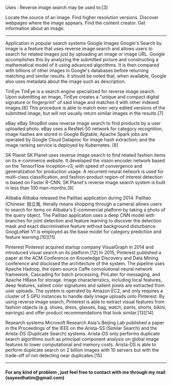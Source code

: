 Uses :
Reverse image search may be used to:[3]

Locate the source of an image.
Find higher resolution versions.
Discover webpages where the image appears.
Find the content creator.
Get information about an image.

-----------------------------------------------------------------------------------------------------------------------------

Application in popular search systems
Google Images
Google's Search by image is a feature that uses reverse image search and allows users to search for related images just by uploading an image or image URL. Google accomplishes this by analyzing the submitted picture and constructing a mathematical model of it using advanced algorithms. It is then compared with billions of other images in Google's databases before returning matching and similar results. It should be noted that, when available, Google also uses metadata about the image such as description.

TinEye
TinEye is a search engine specialized for reverse image search. Upon submitting an image, TinEye creates a "unique and compact digital signature or fingerprint" of said image and matches it with other indexed images.[6] This procedure is able to match even very edited versions of the submitted image, but will not usually return similar images in the results.[7]

eBay
eBay ShopBot uses reverse image search to find products by a user uploaded photo. eBay uses a ResNet-50 network for category recognition, image hashes are stored in Google Bigtable; Apache Spark jobs are operated by Google Cloud Dataproc for image hash extraction; and the image ranking service is deployed by Kubernetes. [8]

SK Planet
SK Planet uses reverse image search to find related fashion items on its e-commerce website. It developed the vision encoder network based on the TensorFlow inception-v3, with speed of convergence and generalization for production usage. A recurrent neural network is used for multi-class classification, and fashion-product region-of interest detection is based on Faster R-CNN. SK Planet's reverse image search system is built in less than 100 man-months.[9]

Alibaba
Alibaba released the Pailitao application during 2014. Pailitao (Chinese: 拍立淘, literally means shopping through a camera) allows users to search for items on Alibaba's E-commercial platform by taking a photo of the query object. The Pailitao application uses a deep CNN model with branches for joint detection and feature learning to discover the detection mask and exact discriminative feature without background disturbance. GoogLeNet V1 is employed as the base model for category prediction and feature learning.[10][11]

Pinterest
Pinterest acquired startup company VisualGraph in 2014 and introduced visual search on its platform.[12] In 2015, Pinterest published a paper at the ACM Conference on Knowledge Discovery and Data Mining conference and disclosed the architecture of the system. The pipeline uses Apache Hadoop, the open-source Caffe convolutional neural network framework, Cascading for batch processing, PinLater for messaging, and Apache HBase for storage. Image characteristics, including local features, deep features, salient color signatures and salient pixels are extracted from user uploads. The system is operated by Amazon EC2, and only requires a cluster of 5 GPU instances to handle daily image uploads onto Pinterest. By using reverse image search, Pinterest is able to extract visual features from fashion objects (e.g. shoes, dress, glasses, bag, watch, pants, shorts, bikini, earrings) and offer product recommendations that look similar.[13][14]

Research systems
Microsoft Research Asia's Beijing Lab published a paper in the Proceedings of the IEEE on the Arista-SS (Similar Search) and the Arista-DS (Duplicate Search) systems. Arista-DS only performs duplicate search algorithms such as principal component analysis on global image features to lower computational and memory costs. Arista-DS is able to perform duplicate search on 2 billion images with 10 servers but with the trade-off of not detecting near duplicates.[15]

-----------------------------------------------------------------------------------------------------------------------------

<h4>For any kind of problem , just feel free to contact with me through my mail (sayeedhatim@gmail.com)</h4>
